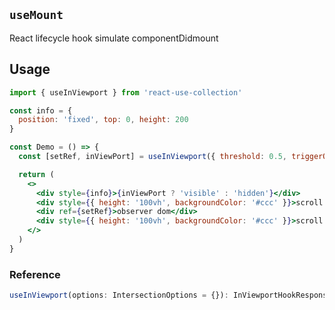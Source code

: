 ## `useMount`

React lifecycle hook simulate componentDidmount

## Usage

```jsx
import { useInViewport } from 'react-use-collection'

const info = {
  position: 'fixed', top: 0, height: 200
}

const Demo = () => {
  const [setRef, inViewPort] = useInViewport({ threshold: 0.5, triggerOnce: true })

  return (
    <>
      <div style={info}>{inViewPort ? 'visible' : 'hidden'}</div>
      <div style={{ height: '100vh', backgroundColor: '#ccc' }}>scroll down↓</div>
      <div ref={setRef}>observer dom</div>
      <div style={{ height: '100vh', backgroundColor: '#ccc' }}>scroll up↑</div>
    </>
  )
}
```

### Reference

```ts
useInViewport(options: IntersectionOptions = {}): InViewportHookResponse
```

